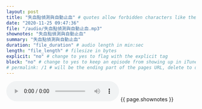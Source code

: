 ```yaml
---
layout: post
title: "失血點偵測與自動止血" # quotes allow forbidden characters like the colon
date: "2020-11-25 09:47:36"
file: "/audio/失血點偵測與自動止血.mp3"
shownotes: "失血點偵測與自動止血"
summary: "失血點偵測與自動止血"
duration: "file_duration" # audio length in min:sec
length: "file_length" # filesize in bytes
explicit: "no" # change to yes to flag with the explicit tag
block: "no" # change to yes to keep an episode from showing up in iTunes
# permalink: /1 # will be the ending part of the pages URL, delete to default to the title
---
```


<audio controls>
<source src="{{site.url}}{{site.baseurl}}{{ page.file }}" type="audio/x-mp3">
Your browser does not support the audio element.
</audio>
{{ page.shownotes }}
